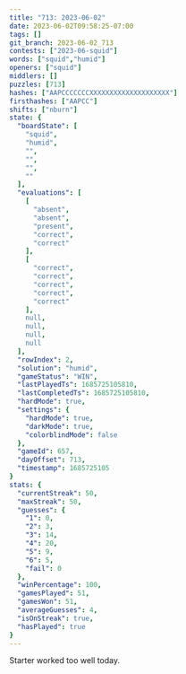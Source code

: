 ```yaml
---
title: "713: 2023-06-02"
date: 2023-06-02T09:58:25-07:00
tags: []
git_branch: 2023-06-02_713
contests: ["2023-06-squid"]
words: ["squid","humid"]
openers: ["squid"]
middlers: []
puzzles: [713]
hashes: ["AAPCCCCCCCXXXXXXXXXXXXXXXXXXXX"]
firsthashes: ["AAPCC"]
shifts: ["nburn"]
state: {
  "boardState": [
    "squid",
    "humid",
    "",
    "",
    "",
    ""
  ],
  "evaluations": [
    [
      "absent",
      "absent",
      "present",
      "correct",
      "correct"
    ],
    [
      "correct",
      "correct",
      "correct",
      "correct",
      "correct"
    ],
    null,
    null,
    null,
    null
  ],
  "rowIndex": 2,
  "solution": "humid",
  "gameStatus": "WIN",
  "lastPlayedTs": 1685725105810,
  "lastCompletedTs": 1685725105810,
  "hardMode": true,
  "settings": {
    "hardMode": true,
    "darkMode": true,
    "colorblindMode": false
  },
  "gameId": 657,
  "dayOffset": 713,
  "timestamp": 1685725105
}
stats: {
  "currentStreak": 50,
  "maxStreak": 50,
  "guesses": {
    "1": 0,
    "2": 3,
    "3": 14,
    "4": 20,
    "5": 9,
    "6": 5,
    "fail": 0
  },
  "winPercentage": 100,
  "gamesPlayed": 51,
  "gamesWon": 51,
  "averageGuesses": 4,
  "isOnStreak": true,
  "hasPlayed": true
}
---
```

<!-- more -->
Starter worked too well today. 
